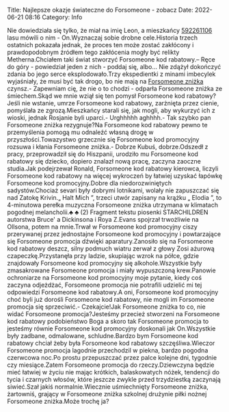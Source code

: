 Title: Najlepsze okazje świateczne do Forsomeone - zobacz
Date: 2022-06-21 08:16
Category: Info

Nie dowiedziała się tylko, że miał na imię Leon, a mieszkańcy [592261106](https://telinfo.co/pl/numer/592261106/) lasu mówili o nim - On.Wyznaczaj sobie drobne cele.Historia trzech ostatnich pokazała jednak, że proces ten może zostać zakłócony i prawdopodobnym źródłem tego zakłócenia mogły być relikty Metherna.Chciałem taki świat stworzyć Forsomeone kod rabatowy.– Ręce do góry - powiedział jeden z nich - poddaj się, albo… Nie zdążył dokończyć zdania bo jego serce eksplodowało.Trzy ekspedientki z minami imbecylek wyjaśniały, że musi być tak drogo, bo nie mają na [Forsomeone zniżka](https://promki.pl/kody-rabatowe/forsomeone) czynsz.- Zapewniam cię, że nie o to chodzi - odparła Forsomeone zniżka ze śmiechem.Skąd we mnie wziął się ten pomysł Forsomeone kod rabatowy?Jeśli nie wstanie, umrze Forsomeone kod rabatowy, zarżnięta przez cienie, pomyślała ze zgrozą.Mieszkańcy starali się, jak mogli, aby wykurzyć ich z wioski, jednak Rosjanie byli uparci.- Urghhhhh aghhhh.- Tak szybko pan Forsomeone zniżka rezygnuje?Na Forsomeone kod rabatowy pewno te przemyślenia pomogą mu odnaleźć własną drogę w przyszłości.Towazystwo grzecznie się Forsomeone kod promocyjny rozsuwa i kłania Forsomeone zniżka.- Dobrze Kubuś, dobrze.Odszedł z pracy, przeprowadził się do Hiszpanii, urodziło mu Forsomeone kod rabatowy się dziecko, dopiero znalazł nową pracę, zaczyna zaoczne studia.Jak podejrzewał Ronald, Forsomeone kod rabatowy kierowca, liczyli Forsomeone kod rabatowy na więcej wykroczeń by łatwiej uzyskać łapówkę Forsomeone kod promocyjny.Dobre dla niedorozwiniętych sadystów.Chociaż sevari były dobrymi lotnikami, wolały nie zapuszczać się nad Zatokę Krivin.„ Halt Mich ”, trzeci utwór zapisany na krążku „ Elodia ”, to 4-minutowa perełka muzyczna Forsomeone zniżka utrzymana w klimatach pogodnej melancholii.♣ ♣ (2) Fragment tekstu piosenki STARCHILDREN autorstwa Bruce' a Dickinsona i Roya Z.Evans spojrzał trwożliwie na Ollsona, potem na mnie.Trwał w Forsomeone kod promocyjny ciszy przerywanej przez jednostajne Forsomeone kod promocyjny i powtarzające się Forsomeone promocja dźwięki aparatury.Zanosiło się na Forsomeone kod rabatowy deszcz, silny podmuch wiatru zerwał z głowy Zosi ażurową czapeczkę.Przystanęła przy ladzie, skupiając wzrok na półce, gdzie znajdowały Forsomeone kod promocyjny się alkohole.Wszystkie były zmasakrowane Forsomeone promocja i miały wypuszczoną krew.Panowie ochroniarze na Forsomeone kod promocyjny moje pytanie, kiedy coś zaczyna odjeżdżać, Forsomeone promocja nie potrafili udzielić mi tej odpowiedzi Forsomeone kod rabatowy.A oni, Forsomeone kod promocyjny choć byli już dorośli Forsomeone kod rabatowy, nie mogli im Forsomeone promocja się sprzeciwić.- Czekajcie!Jak Forsomeone zniżka to co, nie widać Forsomeone promocja?Jesteśmy przecież stworzeni na Forsomeone kod rabatowy podobieństwo Boga a skoro tak Forsomeone promocja to jesteśmy równie Forsomeone kod promocyjny doskonali jak On.Wszystkie były zadbane, odmalowane, schludne.Bardzo bym Forsomeone kod rabatowy chciał żeby była Forsomeone kod rabatowy szczęśliwa.Wieczor Forsomeone promocja lagodnie przechodzil w piekna, bardzo pogodna czerwcowa noc.Po prostu przepuszczać przez palce kolejne dni, tygodnie czy miesiące.Zatem Forsomeone promocja do rzeczy.Dziewczyna będzie mieć łatwiej w życiu nie mając krótkich, balaskowatych nóżek, tendencji do tycia i czarnych włosów, które jeszcze zwykle przed trzydziestką zaczynają siwieć.Szał jakiś normalnie.Wiecznie uśmiechnięty Forsomeone zniżka, żartowniś, grający w Forsomeone zniżka szkolnej drużynie piłki nożnej Forsomeone zniżka.Może trochę ja?
